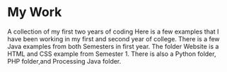 # My Work
A collection of my first two years of coding
Here is a few examples that I have been working in my first and second year of college.
There is a few Java examples from both Semesters in first year.
The folder Website is a HTML and CSS example from Semester 1.
There is also a Python folder, PHP folder,and Processing Java folder.
